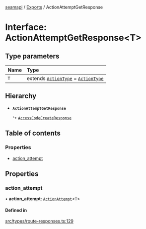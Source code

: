 [seamapi](../README.md) / [Exports](../modules.md) / ActionAttemptGetResponse

# Interface: ActionAttemptGetResponse<T\>

## Type parameters

| Name | Type |
| :------ | :------ |
| `T` | extends [`ActionType`](../modules.md#actiontype) = [`ActionType`](../modules.md#actiontype) |

## Hierarchy

- **`ActionAttemptGetResponse`**

  ↳ [`AccessCodeCreateResponse`](AccessCodeCreateResponse.md)

## Table of contents

### Properties

- [action\_attempt](ActionAttemptGetResponse.md#action_attempt)

## Properties

### action\_attempt

• **action\_attempt**: [`ActionAttempt`](../modules.md#actionattempt)<`T`\>

#### Defined in

[src/types/route-responses.ts:129](https://github.com/seamapi/javascript/blob/main/src/types/route-responses.ts#L129)

